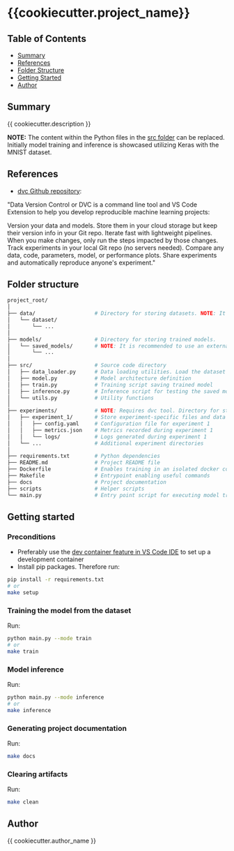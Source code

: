 # {{cookiecutter.project_name}}

## Table of Contents

- [Summary](#summary)
- [References](#references)
- [Folder Structure](#folder-structure)
- [Getting Started](#getting-started)
- [Author](#author)

## Summary

{{ cookiecutter.description }}

**NOTE:** The content within the Python files in the [src folder](./src/) can be replaced. Initially model training and inference is showcased utilizing Keras with the MNIST dataset.

## References

- [dvc Github repository](https://github.com/iterative/dvc):

"Data Version Control or DVC is a command line tool and VS Code Extension to help you develop reproducible machine learning projects:

Version your data and models. Store them in your cloud storage but keep their version info in your Git repo.
Iterate fast with lightweight pipelines. When you make changes, only run the steps impacted by those changes.
Track experiments in your local Git repo (no servers needed).
Compare any data, code, parameters, model, or performance plots.
Share experiments and automatically reproduce anyone's experiment."

## Folder structure

```sh
project_root/
│
├── data/                   # Directory for storing datasets. NOTE: It is recommended to use an external BLOB storage for managing data to maintain a lean GitHub repository. Hence the dvc tool proves to be useful.
│   └── dataset/
│       └── ...
│
├── models/                 # Directory for storing trained models. 
│   └── saved_models/       # NOTE: It is recommended to use an external BLOB storage for managing models to maintain a lean GitHub repository. Hence the dvc tool proves to be useful.
│       └── ...
│
├── src/                    # Source code directory
│   ├── data_loader.py      # Data loading utilities. Load the dataset from the specified directory (data/ in this case) or from external sources like databases or APIs
│   ├── model.py            # Model architecture definition
│   ├── train.py            # Training script saving trained model
│   ├── inference.py        # Inference script for testing the saved model
│   └── utils.py            # Utility functions
│
├── experiments/            # NOTE: Requires dvc tool. Directory for storing experiment configurations, results, and logs
│   ├── experiment_1/       # Store experiment-specific files and data here
│   │   ├── config.yaml     # Configuration file for experiment 1
│   │   ├── metrics.json    # Metrics recorded during experiment 1
│   │   └── logs/           # Logs generated during experiment 1
│   └── ...                 # Additional experiment directories
│
├── requirements.txt        # Python dependencies
├── README.md               # Project README file
├── Dockerfile              # Enables training in an isolated docker container
├── Makefile                # Entrypoint enabling useful commands
├── docs                    # Project documentation
├── scripts                 # Helper scripts
└── main.py                 # Entry point script for executing model training or inference
```

## Getting started

### Preconditions

- Preferably use the [dev container feature in VS Code IDE](https://code.visualstudio.com/docs/devcontainers/containers) to set up a development container
- Install pip packages. Therefore run:

```sh
pip install -r requirements.txt
# or
make setup
```

### Training the model from the dataset

Run:

```sh
python main.py --mode train
# or
make train
```

### Model inference

Run:

```sh
python main.py --mode inference
# or
make inference
```

### Generating project documentation

Run:

```sh
make docs
```

### Clearing artifacts

Run:

```sh
make clean
```

## Author

{{ cookiecutter.author_name }}